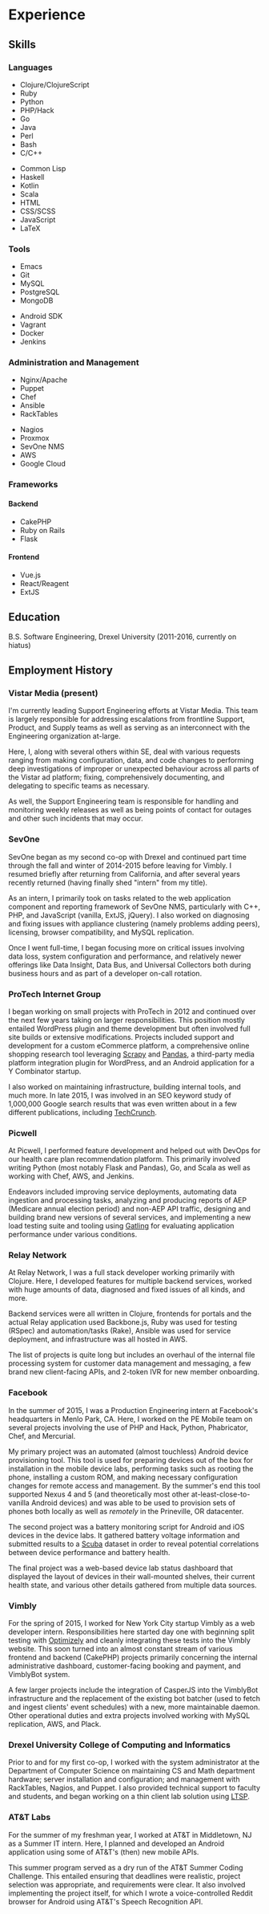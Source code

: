 # Experience

## Skills

### Languages

<div class="row" id="language-list">
<div class="one-half first">
<ul>
<li>Clojure/ClojureScript</li>
<li>Ruby</li>
<li>Python</li>
<li>PHP/Hack</li>
<li>Go</li>
<li>Java</li>
<li>Perl</li>
<li>Bash</li>
<li>C/C++</li>
</ul>
</div>
<div class="one-half">
<ul>
<li>Common Lisp</li>
<li>Haskell</li>
<li>Kotlin</li>
<li>Scala</li>
<li>HTML</li>
<li>CSS/SCSS</li>
<li>JavaScript</li>
<li>LaTeX</li>
</ul>
</div>
</div>

### Tools

<div class="row" id="language-list">
<div class="one-half first">
<ul>
<li>Emacs</li>
<li>Git</li>
<li>MySQL</li>
<li>PostgreSQL</li>
<li>MongoDB</li>
</ul>
</div>
<div class="one-half">
<ul>
<li>Android SDK</li>
<li>Vagrant</li>
<li>Docker</li>
<li>Jenkins</li>
</ul>
</div>
</div>

### Administration and Management

<div class="row" id="language-list">
<div class="one-half first">
<ul>
<li>Nginx/Apache</li>
<li>Puppet</li>
<li>Chef</li>
<li>Ansible</li>
<li>RackTables</li>
</ul>
</div>
<div class="one-half">
<ul>
<li>Nagios</li>
<li>Proxmox</li>
<li>SevOne NMS</li>
<li>AWS</li>
<li>Google Cloud</li>
</ul>
</div>
</div>

### Frameworks

#### Backend

+ CakePHP
+ Ruby on Rails
+ Flask

#### Frontend

+ Vue.js
+ React/Reagent
+ ExtJS

## Education

B.S. Software Engineering, Drexel University (2011-2016, currently on hiatus)

## Employment History

### Vistar Media (present)

I'm currently leading Support Engineering efforts at Vistar
Media. This team is largely responsible for addressing escalations
from frontline Support, Product, and Supply teams as well as serving
as an interconnect with the Engineering organization at-large.

Here, I, along with several others within SE, deal with various
requests ranging from making configuration, data, and code changes to
performing deep investigations of improper or unexpected behaviour
across all parts of the Vistar ad platform; fixing, comprehensively
documenting, and delegating to specific teams as necessary.

As well, the Support Engineering team is responsible for handling and
monitoring weekly releases as well as being points of contact for
outages and other such incidents that may occur.

### SevOne

SevOne began as my second co-op with Drexel and continued part time
through the fall and winter of 2014-2015 before leaving for Vimbly. I
resumed briefly after returning from California, and after several
years recently returned (having finally shed "intern" from my title).

As an intern, I primarily took on tasks related to the web application
component and reporting framework of SevOne NMS, particularly with
C++, PHP, and JavaScript (vanilla, ExtJS, jQuery). I also worked on
diagnosing and fixing issues with appliance clustering (namely
problems adding peers), licensing, browser compatibility, and MySQL
replication.

Once I went full-time, I began focusing more on critical issues
involving data loss, system configuration and performance, and
relatively newer offerings like Data Insight, Data Bus, and
Universal Collectors both during business hours and as part of a
developer on-call rotation.

### ProTech Internet Group

I began working on small projects with ProTech in 2012 and continued
over the next few years taking on larger responsibilities. This
position mostly entailed WordPress plugin and theme development but
often involved full site builds or extensive modifications. Projects
included support and development for a custom eCommerce platform, a
comprehensive online shopping research tool leveraging
[Scrapy](https://scrapy.org/) and [Pandas](http://pandas.pydata.org/),
a third-party media platform integration plugin for WordPress, and an
Android application for a Y Combinator startup.

I also worked on maintaining infrastructure, building internal tools,
and much more. In late 2015, I was involved in an SEO keyword study of
1,000,000 Google search results that was even written about in a few
different publications, including
[TechCrunch](http://techcrunch.com/2016/02/12/study-says-data-driven-seo-might-be-possible/).

### Picwell

At Picwell, I performed feature development and helped out with DevOps
for our health care plan recommendation platform. This primarily
involved writing Python (most notably Flask and Pandas), Go, and Scala
as well as working with Chef, AWS, and Jenkins.

Endeavors included improving service deployments, automating data
ingestion and processing tasks, analyzing and producing reports of AEP
(Medicare annual election period) and non-AEP API traffic, designing
and building brand new versions of several services, and implementing
a new load testing suite and tooling using
[Gatling](https://gatling.io/) for evaluating application performance
under various conditions.

### Relay Network

At Relay Network, I was a full stack developer working primarily with
Clojure. Here, I developed features for multiple backend services,
worked with huge amounts of data, diagnosed and fixed issues of all
kinds, and more.

Backend services were all written in Clojure, frontends for portals
and the actual Relay application used Backbone.js, Ruby was used for
testing (RSpec) and automation/tasks (Rake), Ansible was used for
service deployment, and infrastructure was all hosted in AWS.

The list of projects is quite long but includes an overhaul of the
internal file processing system for customer data management and
messaging, a few brand new client-facing APIs, and 2-token IVR for new
member onboarding.

### Facebook

In the summer of 2015, I was a Production Engineering intern at
Facebook's headquarters in Menlo Park, CA. Here, I worked on the PE
Mobile team on several projects involving the use of PHP and Hack,
Python, Phabricator, Chef, and Mercurial.

My primary project was an automated (almost touchless) Android device
provisioning tool. This tool is used for preparing devices out of the
box for installation in the mobile device labs, performing tasks such
as rooting the phone, installing a custom ROM, and making necessary
configuration changes for remote access and management. By the
summer's end this tool supported Nexus 4 and 5 (and theoretically most
other at-least-close-to-vanilla Android devices) and was able to be
used to provision sets of phones both locally as well as *remotely* in
the Prineville, OR datacenter.

The second project was a battery monitoring script for Android and iOS
devices in the device labs. It gathered battery voltage information
and submitted results to a
[Scuba](https://www.facebook.com/notes/facebook-engineering/under-the-hood-data-diving-with-scuba/10150599692628920/)
dataset in order to reveal potential correlations between device
performance and battery health.

The final project was a web-based device lab status dashboard that
displayed the layout of devices in their wall-mounted shelves, their
current health state, and various other details gathered from multiple
data sources.

### Vimbly

For the spring of 2015, I worked for New York City startup Vimbly as a
web developer intern. Responsibilities here started day one with
beginning split testing with [Optimizely](https://www.optimizely.com/)
and cleanly integrating these tests into the Vimbly website. This soon
turned into an almost constant stream of various frontend and backend
(CakePHP) projects primarily concerning the internal administrative
dashboard, customer-facing booking and payment, and VimblyBot system.

A few larger projects include the integration of CasperJS into the
VimblyBot infrastructure and the replacement of the existing bot
batcher (used to fetch and ingest clients' event schedules) with a
new, more maintainable daemon. Other operational duties and extra
projects involved working with MySQL replication, AWS, and Plack.

### Drexel University College of Computing and Informatics

Prior to and for my first co-op, I worked with the system
administrator at the Department of Computer Science on maintaining CS
and Math department hardware; server installation and configuration;
and management with RackTables, Nagios, and Puppet. I also provided
technical support to faculty and students, and began working on a thin
client lab solution using [LTSP](https://ltsp.org).

### AT&T Labs

For the summer of my freshman year, I worked at AT&T in Middletown, NJ
as a Summer IT intern. Here, I planned and developed an Android
application using some of AT&T's (then) new mobile APIs.

This summer program served as a dry run of the AT&T Summer Coding
Challenge. This entailed ensuring that deadlines were realistic,
project selection was appropriate, and requirements were clear. It
also involved implementing the project itself, for which I wrote a
voice-controlled Reddit browser for Android using AT&T's Speech
Recognition API.
